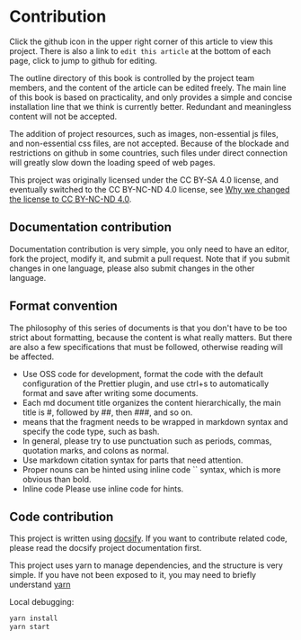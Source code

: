 # Contribution <!-- {docsify-ignore-all} -->

Click the github icon in the upper right corner of this article to view this project. There is also a link to `edit this article` at the bottom of each page, click to jump to github for editing.

The outline directory of this book is controlled by the project team members, and the content of the article can be edited freely. The main line of this book is based on practicality, and only provides a simple and concise installation line that we think is currently better. Redundant and meaningless content will not be accepted.

The addition of project resources, such as images, non-essential js files, and non-essential css files, are not accepted. Because of the blockade and restrictions on github in some countries, such files under direct connection will greatly slow down the loading speed of web pages.

This project was originally licensed under the CC BY-SA 4.0 license, and eventually switched to the CC BY-NC-ND 4.0 license, see [Why we changed the license to CC BY-NC-ND 4.0](https://github.com/ArchLinuxStudio/ArchLinuxTutorial/issues/68).

## Documentation contribution

Documentation contribution is very simple, you only need to have an editor, fork the project, modify it, and submit a pull request. Note that if you submit changes in one language, please also submit changes in the other language.

## Format convention

The philosophy of this series of documents is that you don't have to be too strict about formatting, because the content is what really matters. But there are also a few specifications that must be followed, otherwise reading will be affected.

- Use OSS code for development, format the code with the default configuration of the Prettier plugin, and use ctrl+s to automatically format and save after writing some documents.
- Each md document title organizes the content hierarchically, the main title is #, followed by ##, then ###, and so on.
- means that the fragment needs to be wrapped in markdown syntax and specify the code type, such as bash.
- In general, please try to use punctuation such as periods, commas, quotation marks, and colons as normal.
- Use markdown citation syntax for parts that need attention.
- Proper nouns can be hinted using inline code `` syntax, which is more obvious than bold.
- Inline code Please use inline code for hints.

## Code contribution

This project is written using [docsify](https://docsify.js.org/#/). If you want to contribute related code, please read the docsify project documentation first.

This project uses yarn to manage dependencies, and the structure is very simple. If you have not been exposed to it, you may need to briefly understand [yarn](https://classic.yarnpkg.com/en/)

Local debugging:

```bash
yarn install
yarn start
```
